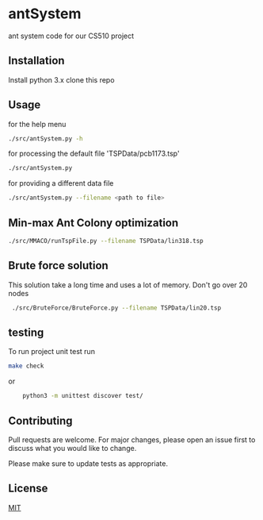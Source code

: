 # antSystem

ant system code for our CS510 project


## Installation

Install python 3.x
clone this repo

## Usage

for the help menu

```bash
./src/antSystem.py -h
```

for processing the default file 'TSPData/pcb1173.tsp'
```bash
./src/antSystem.py
```

for providing a different data file 
```bash
./src/antSystem.py --filename <path to file>
```

## Min-max Ant Colony optimization
```bash
./src/MMACO/runTspFile.py --filename TSPData/lin318.tsp
```
## Brute force solution
This solution take a long time and uses a lot of memory. Don't go over 20 nodes
```bash
 ./src/BruteForce/BruteForce.py --filename TSPData/lin20.tsp 
 ```

## testing

To run project unit test run 
```bash
make check
```
or
```bash
	python3 -m unittest discover test/
```



## Contributing
Pull requests are welcome. For major changes, please open an issue first to discuss what you would like to change.

Please make sure to update tests as appropriate.

## License
[MIT](https://choosealicense.com/licenses/mit/)
